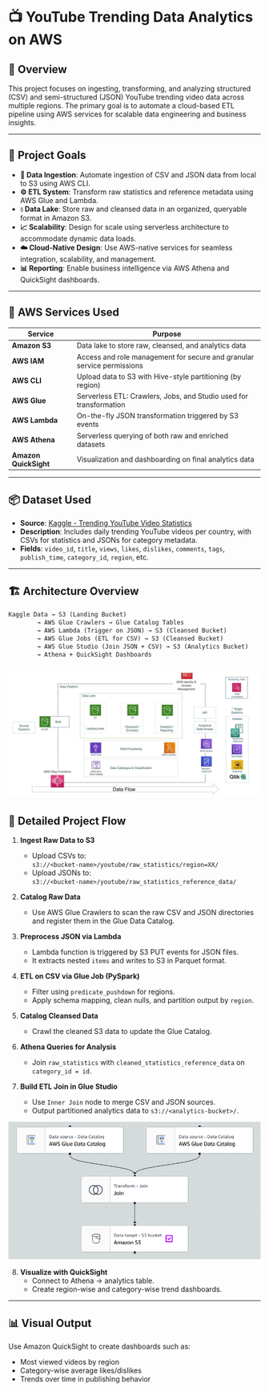 
# 📺 YouTube Trending Data Analytics on AWS

## 🧠 Overview  
This project focuses on ingesting, transforming, and analyzing structured (CSV) and semi-structured (JSON) YouTube trending video data across multiple regions. The primary goal is to automate a cloud-based ETL pipeline using AWS services for scalable data engineering and business insights.

---

## 🎯 Project Goals

- **🔁 Data Ingestion**: Automate ingestion of CSV and JSON data from local to S3 using AWS CLI.
- **⚙️ ETL System**: Transform raw statistics and reference metadata using AWS Glue and Lambda.
- **💧 Data Lake**: Store raw and cleansed data in an organized, queryable format in Amazon S3.
- **📈 Scalability**: Design for scale using serverless architecture to accommodate dynamic data loads.
- **☁️ Cloud-Native Design**: Use AWS-native services for seamless integration, scalability, and management.
- **📊 Reporting**: Enable business intelligence via AWS Athena and QuickSight dashboards.

---

## 🧰 AWS Services Used

| Service       | Purpose                                                                 |
|---------------|-------------------------------------------------------------------------|
| **Amazon S3**     | Data lake to store raw, cleansed, and analytics data                      |
| **AWS IAM**       | Access and role management for secure and granular service permissions    |
| **AWS CLI**       | Upload data to S3 with Hive-style partitioning (by region)               |
| **AWS Glue**      | Serverless ETL: Crawlers, Jobs, and Studio used for transformation        |
| **AWS Lambda**    | On-the-fly JSON transformation triggered by S3 events                    |
| **AWS Athena**    | Serverless querying of both raw and enriched datasets                    |
| **Amazon QuickSight** | Visualization and dashboarding on final analytics data                       |

---

## 📦 Dataset Used

- **Source**: [Kaggle - Trending YouTube Video Statistics](https://www.kaggle.com/datasets/datasnaek/youtube-new)  
- **Description**: Includes daily trending YouTube videos per country, with CSVs for statistics and JSONs for category metadata.  
- **Fields**: `video_id`, `title`, `views`, `likes`, `dislikes`, `comments`, `tags`, `publish_time`, `category_id`, `region`, etc.

---

## 🏗️ Architecture Overview

```
Kaggle Data → S3 (Landing Bucket)
        → AWS Glue Crawlers → Glue Catalog Tables
        → AWS Lambda (Trigger on JSON) → S3 (Cleansed Bucket)
        → AWS Glue Jobs (ETL for CSV) → S3 (Cleansed Bucket)
        → AWS Glue Studio (Join JSON + CSV) → S3 (Analytics Bucket)
        → Athena + QuickSight Dashboards
```
![Architecture Diagram](Architecture-AWS.png)
---

## 🔄 Detailed Project Flow

1. **Ingest Raw Data to S3**  
   - Upload CSVs to:  
     `s3://<bucket-name>/youtube/raw_statistics/region=XX/`  
   - Upload JSONs to:  
     `s3://<bucket-name>/youtube/raw_statistics_reference_data/`

2. **Catalog Raw Data**  
   - Use AWS Glue Crawlers to scan the raw CSV and JSON directories and register them in the Glue Data Catalog.

3. **Preprocess JSON via Lambda**  
   - Lambda function is triggered by S3 PUT events for JSON files.  
   - It extracts nested `items` and writes to S3 in Parquet format.

4. **ETL on CSV via Glue Job (PySpark)**  
   - Filter using `predicate_pushdown` for regions.
   - Apply schema mapping, clean nulls, and partition output by `region`.

5. **Catalog Cleansed Data**  
   - Crawl the cleaned S3 data to update the Glue Catalog.

6. **Athena Queries for Analysis**  
   - Join `raw_statistics` with `cleaned_statistics_reference_data` on `category_id = id`.

7. **Build ETL Join in Glue Studio**  
   - Use `Inner Join` node to merge CSV and JSON sources.
   - Output partitioned analytics data to `s3://<analytics-bucket>/`.
   
![ETL Pipeline](ETL-Pipeline.png)

8. **Visualize with QuickSight**  
   - Connect to Athena → analytics table.
   - Create region-wise and category-wise trend dashboards.

---

## 📊 Visual Output

Use Amazon QuickSight to create dashboards such as:
- Most viewed videos by region
- Category-wise average likes/dislikes
- Trends over time in publishing behavior
